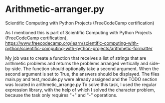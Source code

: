 # Arithmetic-arranger.py
Scientific Computing with Python Projects (FreeCodeCamp certification)

As I mentioned this is part of Scientific Computing with Python Projects (FreeCodeCamp certification),
https://www.freecodecamp.org/learn/scientific-computing-with-python/scientific-computing-with-python-projects/arithmetic-formatter

My job was to create a function that receives a list of strings that are arithmetic problems and returns the problems arranged vertically and side-by-side. 
The function should optionally take a second argument.
When the second argument is set to True, the answers should be displayed.
The files main.py and test_module.py were already assigned and the TODO section was located in arithmetic_arrange.py
To solve this task, I used the regular expression library, with the help of which I solved the character problem, because the task only requires "+" and "-" operations.
